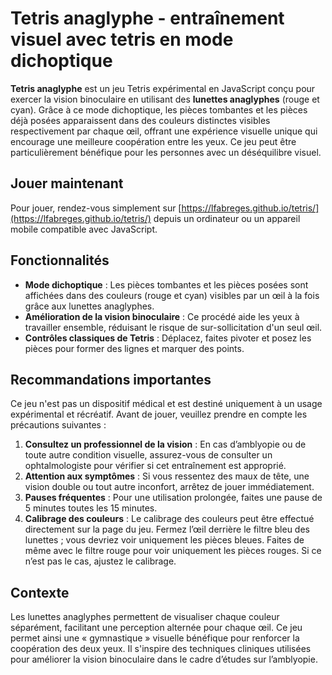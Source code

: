 # Tetris anaglyphe - entraînement visuel avec tetris en mode dichoptique

**Tetris anaglyphe** est un jeu Tetris expérimental en JavaScript conçu pour exercer la vision binoculaire en utilisant des **lunettes anaglyphes** (rouge et cyan). Grâce à ce mode dichoptique, les pièces tombantes et les pièces déjà posées apparaissent dans des couleurs distinctes visibles respectivement par chaque œil, offrant une expérience visuelle unique qui encourage une meilleure coopération entre les yeux. Ce jeu peut être particulièrement bénéfique pour les personnes avec un déséquilibre visuel.

## Jouer maintenant

Pour jouer, rendez-vous simplement sur [https://lfabreges.github.io/tetris/](https://lfabreges.github.io/tetris/) depuis un ordinateur ou un appareil mobile compatible avec JavaScript.

## Fonctionnalités

- **Mode dichoptique** : Les pièces tombantes et les pièces posées sont affichées dans des couleurs (rouge et cyan) visibles par un œil à la fois grâce aux lunettes anaglyphes.
- **Amélioration de la vision binoculaire** : Ce procédé aide les yeux à travailler ensemble, réduisant le risque de sur-sollicitation d'un seul œil.
- **Contrôles classiques de Tetris** : Déplacez, faites pivoter et posez les pièces pour former des lignes et marquer des points.

## Recommandations importantes

Ce jeu n'est pas un dispositif médical et est destiné uniquement à un usage expérimental et récréatif. Avant de jouer, veuillez prendre en compte les précautions suivantes :

1. **Consultez un professionnel de la vision** : En cas d’amblyopie ou de toute autre condition visuelle, assurez-vous de consulter un ophtalmologiste pour vérifier si cet entraînement est approprié.
2. **Attention aux symptômes** : Si vous ressentez des maux de tête, une vision double ou tout autre inconfort, arrêtez de jouer immédiatement.
3. **Pauses fréquentes** : Pour une utilisation prolongée, faites une pause de 5 minutes toutes les 15 minutes.
4. **Calibrage des couleurs** : Le calibrage des couleurs peut être effectué directement sur la page du jeu. Fermez l’œil derrière le filtre bleu des lunettes ; vous devriez voir uniquement les pièces bleues. Faites de même avec le filtre rouge pour voir uniquement les pièces rouges. Si ce n’est pas le cas, ajustez le calibrage.

## Contexte

Les lunettes anaglyphes permettent de visualiser chaque couleur séparément, facilitant une perception alternée pour chaque œil. Ce jeu permet ainsi une « gymnastique » visuelle bénéfique pour renforcer la coopération des deux yeux. Il s'inspire des techniques cliniques utilisées pour améliorer la vision binoculaire dans le cadre d’études sur l’amblyopie.
